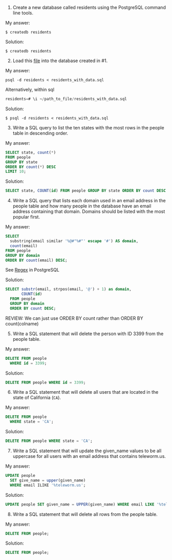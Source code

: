 1. Create a new database called residents using the PostgreSQL command line tools.

  My answer:
  ```terminal
  $ createdb residents
  ```

  Solution:
  ```terminal
  $ createdb residents
  ```


2. Load this [file](https://raw.githubusercontent.com/launchschool/sql_course_data/master/sql-and-relational-databases/schema-data-and-sql/more-single-table-queries/residents_with_data.sql) into the database created in #1.

  My answer:
  ```terminal
  psql -d residents < residents_with_data.sql
  ```
  
  Alternatively, within sql
  ```sql
  residents=# \i ~/path_to_file/residents_with_data.sql
  ```

  Solution:
  ```terminal
  $ psql -d residents < residents_with_data.sql
  ```


3. Write a SQL query to list the ten states with the most rows in the people table in descending order.

  My answer:
  ```sql
  SELECT state, count(*)
  FROM people
  GROUP BY state
  ORDER BY count(*) DESC
  LIMIT 10;
  ```

  Solution:
  ```sql
  SELECT state, COUNT(id) FROM people GROUP BY state ORDER BY count DESC LIMIT 10;
  ```


4. Write a SQL query that lists each domain used in an email address in the people table and how many people in the database have an email address containing that domain. Domains should be listed with the most popular first.

  My answer:
  ```sql
  SELECT
    substring(email similar '%@#"%#"' escape '#') AS domain,
    count(email)
  FROM people
  GROUP BY domain
  ORDER BY count(email) DESC;
  ``` 
  See [Regex](https://www.postgresql.org/docs/15/functions-matching.html) in PostgreSQL

  Solution:
  ```sql
  SELECT substr(email, strpos(email, '@') + 1) as domain,
         COUNT(id)
    FROM people
    GROUP BY domain
    ORDER BY count DESC;
  ```

  REVIEW:
  We can just use ORDER BY count rather than ORDER BY count(colname)


5. Write a SQL statement that will delete the person with ID 3399 from the people table.

  My answer:
  ```sql
  DELETE FROM people
    WHERE id = 3399;
  ```

  Solution:
  ```sql
  DELETE FROM people WHERE id = 3399;
  ```


6. Write a SQL statement that will delete all users that are located in the state of California (`CA`).

  My answer:
  ```sql
  DELETE FROM people
    WHERE state = 'CA';
  ```

  Solution:
  ```sql
  DELETE FROM people WHERE state = 'CA';
  ```


7. Write a SQL statement that will update the given_name values to be all uppercase for all users with an email address that contains teleworm.us.

  My answer:
  ```sql
  UPDATE people
    SET give_name = upper(given_name)
    WHERE email ILIKE '%teleworm.us';
  ```

  Solution:
  ```sql
  UPDATE people SET given_name = UPPER(given_name) WHERE email LIKE '%teleworm.us';
  ```


8. Write a SQL statement that will delete all rows from the people table.

  My answer:
  ```sql
  DELETE FROM people;
  ```

  Solution:
  ```sql
  DELETE FROM people;
  ```
